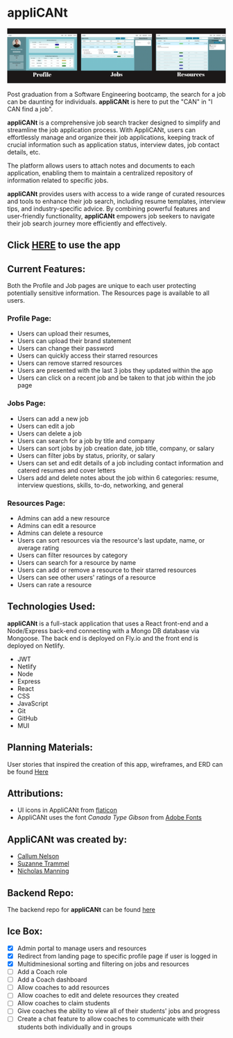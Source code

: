 # appliCANt

![appliCANt](./src/assets/images/appliCANt-screenshots.png "appliCANt Screenshots")

Post graduation from a Software Engineering bootcamp, the search for a job can be daunting for individuals. **appliCANt** is here to put the "CAN" in "I CAN find a job". 

**appliCANt** is a comprehensive job search tracker designed to simplify and streamline the job application process. With AppliCANt, users can effortlessly manage and organize their job applications, keeping track of crucial information such as application status, interview dates, job contact details, etc.

The platform allows users to attach notes and documents to each application, enabling them to maintain a centralized repository of information related to specific jobs. 

**appliCANt** provides users with access to a wide range of curated resources and tools to enhance their job search, including resume templates, interview tips, and industry-specific advice. By combining powerful features and user-friendly functionality, **appliCANt** empowers job seekers to navigate their job search journey more efficiently and effectively.

## Click **[HERE](https://job-applicant.netlify.app/)** to use the app

## **Current Features:**
Both the Profile and Job pages are unique to each user protecting potentially sensitive information. The Resources page is available to all users.
### Profile Page: 
* Users can upload their resumes, 
* Users can upload their brand statement
* Users can change their password
* Users can quickly access their starred resources
* Users can remove starred resources
* Users are presented with the last 3 jobs they updated within the app 
* Users can click on a recent job and be taken to that job within the job page 

### Jobs Page:
* Users can add a new job
* Users can edit a job
* Users can delete a job
* Users can search for a job by title and company
* Users can sort jobs by job creation date, job title, company, or salary
* Users can filter jobs by status, priority, or salary
* Users can set and edit details of a job including contact information and  catered resumes and cover letters
* Users add and delete notes about the job within 6 categories: resume, interview questions, skills, to-do, networking, and general

### Resources Page:
* Admins can add a new resource
* Admins can edit a resource
* Admins can delete a resource
* Users can sort resources via the resource's last update, name, or average rating
* Users can filter resources by category
* Users can search for a resource by name
* Users can add or remove a resource to their starred resources
* Users can see other users' ratings of a resource
* Users can rate a resource

## **Technologies Used:**

**appliCANt** is a full-stack application that uses a React front-end and a Node/Express back-end connecting with a Mongo DB database via Mongoose. The back end is deployed on Fly.io and the front end is deployed on Netlify.

* JWT
* Netlify
* Node
* Express
* React
* CSS
* JavaScript
* Git
* GitHub
* MUI

## **Planning Materials:**
User stories that inspired the creation of this app, wireframes, and ERD can be found [Here](https://trello.com/b/dF61KUj4/applicant)


## **Attributions:**
* UI icons in AppliCANt from [flaticon](https://www.flaticon.com/uicons/interface-icons)
* AppliCANt uses the font *Canada Type Gibson* from [Adobe Fonts](https://fonts.adobe.com/fonts/gibson)

## **AppliCANt** was created by:
* [Callum Nelson](https://github.com/callumnelson)
* [Suzanne Trammel](https://github.com/strammel33)
* [Nicholas Manning](https://github.com/njmanning212)

## Backend Repo:
The backend repo for **appliCANt** can be found [here](https://github.com/callumnelson/applicant-back-end)


## **Ice Box:**
* [x] Admin portal to manage users and resources
* [x] Redirect from landing page to specific profile page if user is logged in
* [x] Multidminesional sorting and filtering on jobs and resources
* [ ] Add a Coach role
* [ ] Add a Coach dashboard
* [ ] Allow coaches to add resources
* [ ] Allow coaches to edit and delete resources they created
* [ ] Allow coaches to claim students
* [ ] Give coaches the ability to view all of their students' jobs and progress
* [ ] Create a chat feature to allow coaches to communicate with their students both individually and in groups
